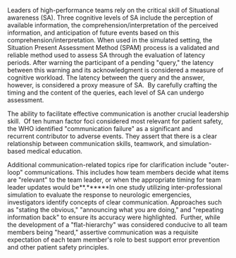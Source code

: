 Leaders of high-performance teams rely on the critical skill of Situational awareness (SA). Three cognitive levels of SA include the perception of available information, the comprehension/interpretation of the perceived information, and anticipation of future events based on this comprehension/interpretation. When used in the simulated setting, the Situation Present Assessment Method (SPAM) process is a validated and reliable method used to assess SA through the evaluation of latency periods. After warning the participant of a pending "query," the latency between this warning and its acknowledgment is considered a measure of cognitive workload. The latency between the query and the answer, however, is considered a proxy measure of SA.  By carefully crafting the timing and the content of the queries, each level of SA can undergo assessment.

The ability to facilitate effective communication is another crucial leadership skill.  Of ten human factor foci considered most relevant for patient safety, the WHO identified "communication failure" as a significant and recurrent contributor to adverse events. They assert that there is a clear relationship between communication skills, teamwork, and simulation-based medical education.

Additional communication-related topics ripe for clarification include "outer-loop" communications. This includes how team members decide what items are "relevant" to the team leader, or when the appropriate timing for team leader updates would be**.******In one study utilizing inter-professional simulation to evaluate the response to neurologic emergencies, investigators identify concepts of clear communication. Approaches such as "stating the obvious," "announcing what you are doing," and "repeating information back" to ensure its accuracy were highlighted.  Further, while the development of a "flat-hierarchy" was considered conducive to all team members being "heard," assertive communication was a requisite expectation of each team member's role to best support error prevention and other patient safety principles.